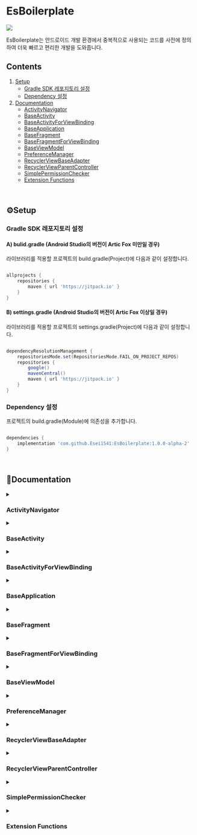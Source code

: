 # EsBoilerplate
[![](https://jitpack.io/v/Esei1541/EsBoilerplate.svg)](https://jitpack.io/#Esei1541/EsBoilerplate)

EsBoilerplate는 안드로이드 개발 환경에서 중복적으로 사용되는 코드를 사전에 정의하여 더욱 빠르고 편리한 개발을 도와줍니다.

## Contents
1. [Setup](#setup)
    - [Gradle SDK 레포지토리 설정](#gradle-sdk-repository)
    - [Dependency 설정](#set-dependency)
1. [Documentation](#documentation)
    - [ActivityNavigator](#activity-navigator)
    - [BaseActivity](#base-activity)
    - [BaseActivityForViewBinding](#base-activity-for-view-binding)
    - [BaseApplication](#base-application)
    - [BaseFragment](#base-fragment)
    - [BaseFragmentForViewBinding](#base-fragment-for-view-binding)
    - [BaseViewModel](#base-view-model)
    - [PreferenceManager](#preference-manager)
    - [RecyclerViewBaseAdapter](#recycler-view-base-adapter)
    - [RecyclerViewParentController](#recycler-view-parent-controller)
    - [SimplePermissionChecker](#simple-permission-checker)
    - [Extension Functions](#extension-functions)
</br>

<h2 id="setup">⚙Setup</h2>

<h3 id="gradle-sdk-repository">Gradle SDK 레포지토리 설정</h3>

#### A) bulid.gradle (Android Studio의 버전이 Artic Fox 미만일 경우)
라이브러리를 적용할 프로젝트의 build.gradle(Project)에 다음과 같이 설정합니다.
```gradle

allprojects {
    repositories {
        maven { url 'https://jitpack.io' }
    }
}

```

#### B) settings.gradle (Android Studio의 버전이 Artic Fox 이상일 경우)
라이브러리를 적용할 프로젝트의 settings.gradle(Project)에 다음과 같이 설정합니다.
```gradle

dependencyResolutionManagement {
    repositoriesMode.set(RepositoriesMode.FAIL_ON_PROJECT_REPOS)
    repositories {
        google()
        mavenCentral()
        maven { url 'https://jitpack.io' }
    }
}

```

<h3 id="set-dependency">Dependency 설정</h3>
프로젝트의 build.gradle(Module)에 의존성을 추가합니다.

```gradle

dependencies {
    implementation 'com.github.Esei1541:EsBoilerplate:1.0.0-alpha-2'
}

```
</br>

<h2 id="documentation">📔Documentation</h2>

<details>
<summary><h3 id="activity-navigator">ActivityNavigator</h3></summary>

ViewModel에서 View 클래스의 의존성을 방지하면서 Activity 기능에 접근하기 위한 interface입니다.</br>
일반적으로 Activity 등 View 클래스에 상속하여 구현합니다.</br>
라이브러리 내 [BaseActivity](#base-activity)에 기본적으로 구현되어 있습니다.

#### Values

>`val context: Context`
>- View 클래스의 context를 반환하도록 구현합니다.

>`val activity: AppCompatActivity`
>- Activity 객체를 반환하도록 구현합니다.

#### Functions

>`fun onBackPressed()`</br>
>`fun clearFocus()`</br>
>`fun finish()`</br>
>`fun finishAffinity()`</br>
>`fun toast(res: Int)`</br>
>`fun toast(string: String)`</br>
>`fun startActivity(intent: Intent)`</br>
>`fun startActivity(intent: Intent?, options: Bundle?)`</br>
>- Activity의 특정 기능에 빠르게 접근하기 위한 shortcut function입니다. 해당 function을 호출하도록 구현합니다.

</details>

<details>
<summary><h3 id="base-activity">BaseActivity</h3></summary>

```kotlin

/**
 * @param B 해당 Activity의 DataBinding Class
 * @param VM ViewModel Class
 * @param layoutResId Layout xml의 resource ID
 */
abstract class BaseActivity<B : ViewDataBinding, VM : BaseViewModel>(private val layoutResId: Int) : AppCompatActivity(), ActivityNavigator, RecyclerViewParentController 

```

DataBinding 기반 MVVM 환경에서 필요한 Activity 기능을 정의합니다.</br>
해당 클래스는 AppCompatActivity Class를 완전하게 대체합니다.</br>
[ActivityNavigator](#activity-navigator), [RecyclerViewParentController](#recycler-view-parent-controller) Interface를 기본적으로 상속하고 있습니다.

#### 적용 예제

```kotlin
class ExampleActivity: BaseActivity<ActivityExampleBinding, ExampleViewModel>(R.layout.activity_example) {

    // viewModel에 의존성 주입
    // 사용자의 개발 환경에 따라 Dagger2, Koin 등의 라이브러리 사용을 추천합니다.
    override val viewModel: ExampleViewModel by viewModel { parametersOf(this) }

    // binding 객체의 setContentView 및 lifecycleOwner 설정을 입력할 필요가 없습니다.
    override fun onCreate(savedInstanceState: Bundle?) {
        super.onCreate(savedInstanceState)
        initEventListener()
    }

    private fun initEventListener() {
        binding.apply {
            btnExample.setOnClickListener {
                viewModel.doExample()
            }
        }
    }

}

```


#### Values
> `protected open val TAG: String`
> - 클래스의 이름으로 문자열을 반환합니다.
> - override를 통해 문자열을 재정의할 수 있습니다.

> `protected lateinit var binding: B`
> - 현재 클래스에 연결된 DataBinding 객체를 반환합니다.

</details>

<details>
<summary><h3 id="base-activity-for-view-binding">BaseActivityForViewBinding</h3></summary>

``` kotlin

/**
 * @param B 해당 Activity의 ViewBinding Class
 * @param inflate ViewBinding을 inflate하는 함수 (ActivityXXX::inflate를 넘겨주면 됨)
 */
public abstract class BaseActivityForViewBinding<B : ViewBinding>(private val inflate: ActivityInflater<B>) : AppCompatActivity(),
    RecyclerViewParentController

```

ViewBinding 기반 개발 환경에서 필요한 Activity 기능을 정의합니다.</br>
해당 클래스는 AppCompatActivity Class를 완전하게 대체합니다.</br>
[RecyclerViewParentController](#recycler-view-parent-controller) Interface를 기본적으로 상속하고 있습니다.</br>

#### 적용 예제
```kotlin

class ExampleActivity : BaseActivityForViewBinding<ActivityExampleBinding>(ActivityExampleBinding::inflate) {

    // binding 객체 및 setContentView를 설정할 필요가 없습니다.
    override fun onCreate(savedInstanceState: Bundle?) {
        super.onCreate(savedInstanceState)
    }

}

```


#### Values

> `protected open val TAG: String`
> - 클래스의 이름으로 문자열을 반환합니다.
> - override를 통해 문자열을 재정의할 수 있습니다.

> `protected val binding: B`
> - 현재 클래스에 연결된 ViewBinding 객체를 반환합니다.

</details>

<details>
<summary><h3 id="base-application">BaseApplication</h3></summary>

```kotlin

/**
 * @param preferenceMasterKey preference 암호화를 위한 마스터 키
 * @param preferenceName preference 파일명. 지정하지 않을 경우 packageName이 들어간다.
 * @param progressTintColor 로딩 다이얼로그의 색상
 */
public class BaseApplication(
    private val preferenceMasterKey: String,
    private val preferenceName: String? = null,
    private val progressTintColor: Int = R.color.esboiler_primary
): Application()

```

전역 Application 클래스에서 주로 사용하는 기능을 정의합니다.</br>
SharedPreperence에 접근 가능한 Manager 클래스를 관리하고 기본적인 ProgressDialog의 출력을 설정할 수 있습니다.</br>

#### Values

> `protected val TAG: String`
> - 클래스의 이름으로 문자열을 반환합니다.


#### Functions

> `public fun getPreferenceManager(): PreferenceManager`
> - [PreferenceManager](#preference-manager)객체를 반환합니다.
> - 객체가 존재하지 않을 경우 초기화합니다.

> `public fun showProgressDialog(fragmentManager: FragmentManager)`
> - 화면에 로딩 다이얼로그를 보여주고 유저의 조작을 일시적으로 차단합니다.
> - 작업이 끝나면 반드시 `dismissProgressDialog()`를 호출하여 다이얼로그를 종료해야 합니다.
> - activity의 fragmentManager를 param으로 받습니다.

> ` public fun showProgressDialog(fragmentManager: FragmentManager, statusBarColor: Int, isLightStatusBar: Boolean)`
> - 화면에 로딩 다이얼로그를 보여주고 유저의 조작을 일시적으로 차단합니다.
> - 작업이 끝나면 반드시 `dismissProgressDialog()`를 호출하여 다이얼로그를 종료해야 합니다.
> - activity의 fragmentManager를 param으로 받습니다.
> - 다이얼로그 출력 중 statusBar의 색상 및 light theme 여부를 지정할 수 있습니다.

> `public fun dismissProgressDialog()`
> - 현재 출력되고 있는 로딩 다이얼로그를 종료하고 유저의 조작을 허용합니다.

</details>

<details>
<summary><h3 id="base-fragment">BaseFragment</h3></summary>

```kotlin

/**
 * @param B 해당 Fragment의 Databinding Class
 * @param layoutResId Layout xml의 resource ID
 */
public abstract class BaseFragment<B: ViewDataBinding>(private val layoutResId: Int): Fragment(), RecyclerViewParentController

```

DataBinding 환경에서 필요한 Fragment 기능을 정의합니다.</br>
해당 클래스는 Fragment Class를 완전하게 대체합니다.</br>
[RecyclerViewParentController](#recycler-view-parent-controller) Interface를 기본적으로 상속하고 있습니다.

#### 적용 예제

```kotlin
class ExampleFragment: BaseFragment<ActivityExampleBinding>(R.layout.fragment_example) {

    // binding 객체의 inflate 및 lifecycleOwner 설정을 입력할 필요가 없습니다.
    // binding 객체는 onDestroyView Lifecycle에서 null로 설정됩니다.
    override fun onCreateView(inflater: LayoutInflater, container: ViewGroup?, savedInstanceState: Bundle?): View? {
        super.onCreateView(inflater, container, savedInstanceState)
        return binding.root
    }

    override fun onClickListItem(pos: Int, responseCode: Int) {
        // RecyclerView을 구현한 상황에서 ListItem을 클릭했을 때의 반응을 구현
        // 해당 Fragment에 RecyclerView가 없다면 빈 function으로 남겨두면 됩니다.
    }

    override fun onClickInnerItem(pos: Int, id: Int, responseCode: Int) {
        // RecyclerView을 구현한 상황에서 ListItem 내부의 특정 View 클릭했을 때의 반응을 구현
        // 해당 Fragment에 RecyclerView가 없다면 빈 function으로 남겨두면 됩니다.
    }

}

```

#### Values
> `protected open val TAG: String`
> - 클래스의 이름으로 문자열을 반환합니다.
> - override를 통해 문자열을 재정의할 수 있습니다.

> `protected val binding: B`
> - 현재 클래스에 연결된 DataBinding 객체를 반환합니다.

</details>

<details>
<summary><h3 id="base-fragment-for-view-binding">BaseFragmentForViewBinding</h3></summary>

```kotlin

/**
 * @param B 해당 Fragment의 Viewbinding Class
 * @param inflate ViewBinding을 inflate하는 함수 (FragmentXXX::inflate를 넘겨주면 됨)
 */
public abstract class BaseFragmentForViewBinding<B : ViewBinding>(private val inflate: FragmentInflater<B>) : Fragment(), RecyclerViewParentController

```

ViewBinding 환경에서 필요한 Fragment 기능을 정의합니다.</br>
해당 클래스는 Fragment Class를 완전하게 대체합니다.</br>
[RecyclerViewParentController](#recycler-view-parent-controller) Interface를 기본적으로 상속하고 있습니다.

#### 적용 예제

```kotlin
class ExampleFragment: BaseFragmentForViewBinding<FragmentExampleBinding>(FragmentExampleBinding::inflate) {

    // binding 객체의 inflate 및 lifecycleOwner 설정을 입력할 필요가 없습니다.
    // binding 객체는 onDestroyView Lifecycle에서 null로 설정됩니다.
    override fun onCreateView(inflater: LayoutInflater, container: ViewGroup?, savedInstanceState: Bundle?): View? {
        super.onCreateView(inflater, container, savedInstanceState)
        return binding.root
    }

}

```

#### Values
> `protected open val TAG: String`
> - 클래스의 이름으로 문자열을 반환합니다.
> - override를 통해 문자열을 재정의할 수 있습니다.

> `protected val binding: B`
> - 현재 클래스에 연결된 ViewBinding 객체를 반환합니다.

</details>

<details>
<summary><h3 id="base-view-model">BaseViewModel</h3></summary>

```kotlin

public abstract class BaseViewModel: ViewModel()

```

MVVM 개발 환경에서 필요한 ViewModel 기능을 정의합니다.</br>
해당 클래스는 ViewModel Class를 대체합니다.</br>
[ActivityNavigator](#activity-navigator) 객체를 포함하고 있어, 해당 interface를 상속한 객체를 받아 구현해야 합니다.

#### 적용 예제

```kotlin
class ExampleViewModel(override val navigator: ActivityNavigator) : BaseViewModel() {

    fun doSomething() {
        //...
    }

}

```

#### Values
> `protected open val TAG: String`
> - 클래스의 이름으로 문자열을 반환합니다.
> - override를 통해 문자열을 재정의할 수 있습니다.

> `protected abstract val navigator: ActivityNavigator`
> - Activity의 특정 기능에 접근하기 위한 interface입니다.
> - 일반적으로 Activity에서 해당 클래스를 상속해 구현한 뒤, BaseViewModel의 Parameter로 넘겨주어 사용합니다.
> - [BaseActivity](#base-activity)에는 기본적으로 해당 interface가 구현된 상태로, 본 클래스에서 BaseActivity 객체를 받아 초기화하여 사용합니다.

> `protected fun toast(res: Int)`</br>
> `protected fun toast(string: String)`</br>
> `protected fun startActivity(intent: Intent)`
> - ActivityNavigator의 특정 기능에 빠르게 접근하기 위한 shortcut function입니다.
> - ActivityNavigator에 구현된 동일명의 function을 실행합니다.

</details>

<details>
<summary><h3 id="preference-manager">PreferenceManager</h3></summary>

```kotlin

/**
 * @param masterKey 암호화에 사용할 masterKey
 * @param fileName 디바이스에 저장될 SharedPreference 파일명. 입력하지 않을 시 packagename.preference로 저장된다.
 */
public class PreferenceManager(private val masterKey: String, private val fileName: String? = null)

```

암호화된 SharedPreference 객체를 초기화하고 관리합니다.

#### Functions
> `public fun init(context: Context)`
> - SharedPreference 객체를 초기화합니다.
> - 객체 선언 후 가장 먼저 호출해야 합니다.

> `public fun put(key: String, value: String)`</br>
> `public fun put(key: String, value: Int)`</br>
> `public fun put(key: String, value: Boolean)`</br>
> `public fun put(key: String, value: Long)`</br>
> `public fun put(key: String, value: Float)`
> - 지정된 key값으로 데이터를 저장합니다.

> `public fun getString(key: String): String`
> - 특정 key값으로 저장된 String 값을 불러옵니다.
> - 값이 없을 경우 빈 문자열을 반환합니다.

> `public fun getInt(key: String): Int`
> - 특정 key값으로 저장된 Int 값을 불러옵니다.
> - 값이 없을 경우 -1을 반환합니다.

> `public fun getBoolean(key: String): Boolean`
> - 특정 key값으로 저장된 Boolean 값을 불러옵니다.
> - 값이 없을 경우 false를 반환합니다.

> `public fun getLong(key: String): Long`
> - 특정 key값으로 저장된 Long 값을 불러옵니다.
> - 값이 없을 경우 -1L을 반환합니다.

> `public fun getFloat(key: String): Float`
> - 특정 key값으로 저장된 Float 값을 불러옵니다.
> - 값이 없을 경우 -1f를 반환합니다.

> `public fun delete(key: String)`
> - 특정 key 값으로 저장된 데이터를 삭제합니다.

> `public fun clear()`
> - 저장되어있는 모든 값을 삭제합니다.

</details>

<details>
<summary><h3 id="recycler-view-base-adapter">RecyclerViewBaseAdapter</h3></summary>

```kotlin
/**
 * @param MODEL: List Item의 데이터가 정의된 Model Class Type
 * @param VB: Item Layout의 ViewBinding Class Type
 * @param VH: RecyclerView.ViewHolder를 상속하여 구현한 ViewHolder Class type
 */
public abstract class RecyclerViewBaseAdapter<MODEL, VB: ViewBinding, VH: RecyclerView.ViewHolder>: RecyclerView.Adapter<VH>()
```

RecyclerView의 Adapter를 정의할 때 필수 사항 및 주로 사용되는 설정을 미리 정의하여 빠르게 구현할 수 있도록 도와줍니다.</br>
Adapter를 사용하는 View Class에서 [RecyclerViewParentController](#recycler-view-parent-controller)를 상속해 구현해주어야 합니다.</br>
</br>
전체적인 구현 순서는 다음과 같습니다.

> 1. Adapter class에 RecyclerViewBaseAdapter를 RecyclerView.Adapter 대신 상속하여 필요한 부분을 구현
> 1. RecyclerView가 들어가는 Activity 또는 Fragment에 RecyclerViewParentController를 상속
> 1. 이 클래스 구현체의 생성자 또는 setController 함수를 통해 controller 변수에 RecyclerViewParentController의 구현체를 전달

#### 적용 예제

- ##### Adapter
``` kotlin
class CustomGalleryAdapter(): RecyclerViewBaseAdapter<CustomGalleryImageModel, ItemCustomGalleryBinding, CustomGalleryAdapter.ViewHolder>() {

    companion object {
        // Adapter 외부에서 특정 View를 구분하기 위해 설정
        val VIEW_ID_IV_IMAGE = 0
    }

    private lateinit var context: Context

    // responseCode를 지정하지 않는 경우 -1로 설정
    // 주로 하나의 Adapter만을 사용할 경우 해당 생성자로 초기화합니다.
    constructor(controller: RecyclerViewParentController): this() {
        setController(controller, -1)
    }

    // 하나의 View Class에서 두 개 이상의 Adapter를 사용할 경우, responseCode를 지정하여 구분
    constructor(controller: RecyclerViewParentController, responseCode: Int): this() {
        setController(controller, responseCode)
    }
    
    // ViewHolder를 내부 클래스로 구현
    inner class ViewHolder(private val binding: ItemCustomGalleryBinding, private val context: Context): RecyclerView.ViewHolder(binding.root) {
        fun bind(item: CustomGalleryImageModel, position: Int) {
            binding.apply {
                // List Item의 View를 설정
            }
        }
    }
    
    override fun onCreateViewHolder(parent: ViewGroup, viewType: Int): ViewHolder {
        context = parent.context
        val binding = ItemCustomGalleryBinding.inflate(LayoutInflater.from(parent.context), parent, false)
        val viewHolder = ViewHolder(binding, context)

        // List Item을 클릭했을 때의 동작을 설정
        binding.root.setOnClickListener {
            val pos = viewHolder.adapterPosition

            if (pos != RecyclerView.NO_POSITION) {
                // controller의 onClickListItem callback을 실행하도록 구현합니다.
                controller.onClickListItem(pos, responseCode)
            }
        }
        
        // List Item 내부의 특정 View를 클릭했을 때
        binding.ivImage.setOnClickListener { view ->
            val pos = viewHolder.adapterPosition

            if (pos != RecyclerView.NO_POSITION) {
                // 클릭한 View의 id를 onClickInnerItem Callback에 전달하여 어떤 view를 클릭했는지 구분합니다.
                controller.onClickInnerItem(pos, VIEW_ID_IV_IMAGE, responseCode)
            }
        }

        return viewHolder
    }
    
    override fun onBindViewHolder(holder: ViewHolder, position: Int) {
        val item = dataList[position]
        holder.bind(item, position)
    }
    
}
```

- ##### Activity

```kotlin

class ExampleActivity: BaseActivity<ActivityExampleBinding, ExampleViewModel>(R.layout.activity_example) {

    companion object {
        private const val RECYCLER_VIEW_CUSTOM_GALLERY = 0
    }

    // ...

    private val adapter = CustomGalleryAdapter(this, RECYCLER_VIEW_CUSTOM_GALLERY)
    
    // Adapter에서 List Item을 클릭할 경우 실행되는 Callback Function
    override fun onClickListItem(pos: Int, responseCode: Int) {
        super.onClickListItem(pos, responseCode)

        // responseCode로 특정 Adapter를 구분
        when (responseCode) {
            RECYCLER_VIEW_CUSTOM_GALLERY -> {
                // CustomGalleryAdpater에서 Click Event가 발생했을 경우의 동작을 수행
            }
        }
    }
    
    // Adapter에서 List Item 내부의 특정 View를 클릭할 경우 실행되는 Callback Function
    override fun onClickInnerItem(pos: Int, id: Int, responseCode: Int) {
        super.onClickInnerItem(pos, id, responseCode)

        when (responseCode) {
            MAX_SELECTED_COUNT -> {
                if (id == CustomGalleryAdapter.VIEW_ID_IV_IMAGE) {
                    // List Item 내부의 특정 View가 클릭되었을 경우의 동작을 수행
                }
            }
        }
    }
}

```

#### Values

> `public val dataList: List<MODEL>`
> - adapter에 설정된 item의 data list를 반환합니다.

> `public val responseCode: Int`
> - adapter에 설정된 responseCode를 반환합니다.

#### Functions

> `override fun getItemCount()`
> - adapter에 설정된 data list의 현재 size를 반환합니다.

> `public fun setController(controller: RecyclerViewParentController, responseCode: Int)`
> - controller 객체 및 responseCode를 받아 내부 변수에 할당합니다.
> - 생성자에서 호출하는 것을 권장합니다.

> `public open fun setDataList(list: ArrayList<MODEL>)`
> - 외부 Data Model의 ArrayList를 받아 dataList에 할당합니다.
> - 해당 function을 호출하지 않을 경우, 기본적으로 Adapter 내부의 List를 사용해 데이터를 관리합니다.

> `public open fun notifyAdapter()`
> - 기본적으로 notifyDataSetChanged()를 호출하도록 구현되어 있습니다.
> - notify와 함께 추가적인 동작이 필요할 경우 override하여 해당 로직을 구현할 수 있습니다.

> `public open fun addItems(list: List<MODEL>)`
> - list 내의 모든 데이터를 내부 dataList에 추가합니다.

> `public open fun addItem(item: MODEL)`
> - 데이터를 내부 dataList에 추가합니다.

> `public open fun removeItem(position: Int)`
> - 특정 position의 데이터를 제거합니다.

> `public open fun removeItem(item: MODEL)`
> - 특정 model과 일치하는 데이터를 제거합니다.

> `public open fun clearItem()`
> - dataList의 모든 데이터를 제거합니다.

> `public open fun getItem(position: Int) : MODEL`
> - dataList에서 특정 postion의 데이터를 반환합니다.

</details>

<details>
<summary><h3 id="recycler-view-parent-controller">RecyclerViewParentController</h3></summary>

[RecyclerViewBaseAdapter](#recycler-view-base-adapter)의 Callback Function을 정의하고 관리하기 위한 interface입니다.</br>
[BaseActivity](#base-activity), [BaseActivityForViewBinding](#base-activity-for-view-binding), [BaseFragment](#base-fragment), [BaseFragmentForViewBinding](#base-fragment-for-view-binding)에 기본적으로 상속되어 있으므로, 해당 Class를 사용하며 override를 통해 특정 동작을 구현할 것을 권장합니다.

#### Functions

> `public fun onClickListItem(pos: Int, responseCode: Int)`
> RecyclerView에서 특정 Item을 클릭했을 때 event를 정의하기 위한 함수입니다.
> RecyclerViewBaseAdapter에서 item click event 발생 시 호출하도록 설정하고, View Class에서 동작을 정의합니다.
> 여러 개의 Adapter를 동시에 사용중일 경우, Adapter Class에 설정한 responseCode를 통해 Callback을 호출한 Adapter를 구분할 수 있습니다.

> `public fun onClickInnerItem(pos: Int, id: Int, responseCode: Int)`
> RecyclerView에서 Item 내부의 특정 View를 클릭했을 때 event를 정의하기 위한 함수입니다.
> RecyclerViewBaseAdapter에서 특정 view 클릭 시 호출하도록 설정하고, View Class에서 동작을 정의합니다.
> onClickListItem과 대체로 비슷한 동작을 수행하지만, 특정 id를 받아 클릭한 View를 구분합니다.

</details>

<details>
<summary><h3 id="simple-permission-checker">SimplePermissionChecker</h3></summary>

```kotlin

/**
 * @param parentActivity (필수) 권한 체크를 실행할 부모 activity
 * @param onAllPermissionsGranted (선택) 권한이 모두 승인되었을 경우 실행할 callback
 * @param onDenied (선택) 권한이 하나 이상 거부되었을 경우 실행할 callback / 기본적으로 showDialog()를 실행하도록 되어 있음
 * @param showDialog (선택) 권한 거부 시 설정창으로 이동을 유도하는 dialog를 출력 / 기본값은 AlertDialog로 설정되어있지만, function을 통해 커스텀 가능
 * @param onDialogPositive (선택) dialog에서 확인을 눌렀을 경우 실행할 callback / 기본적으로 설정 화면으로 이동하도록 되어 있음
 * @param onDialogNegative (필수) 설정 이동 다이얼로그에서 취소를 눌렀을 경우 실행할 callback
 * @param permissions (필수) 권한 체크를 실행할 권한 목록
 */
public class SimplePermissionChecker(
    private val parentActivity: AppCompatActivity,
    private var onAllPermissionsGranted: (() -> Unit)? = null,
    private var onDenied: (() -> Unit)? = null,
    private var showDialog: (() -> Unit)? = null,
    private var onDialogPositive: (() -> Unit)? = null,
    private var onDialogNegative: () -> Unit,
    private var permissions: Array<String>
)

```

일반적인 권한 체크 Flow를 자동화한 유틸리티 클래스입니다.</br>
각 단계의 기본적인 동작이 사전에 정의되어있으며, param에 callback을 등록하여 커스텀이 가능합니다</br>
해당 클래스는 내부적으로 registerForActivityResult를 사용하고 있으므로 반드시 Activity의 onCreate() lifecycle에 초기화되어야 합니다.</br>
</br>
커스텀하지 않은 기본적인 상태의 Flow는 다음과 같습니다.
> * 1. 권한 체크 (체크할 권한의 종류는 생성자에서 필수 항목으로 넘겨주어야 합니다.)
> * 2. 권한이 승인되었을 경우 onAllPermissionsGranted() callback 후 종료 / 권한 중 하나 이상이 거부되었을 경우 onDenied()를 통해 AlertDialog 출력
> * 3. 다이얼로그에서 확인을 누르면 설정 화면으로 이동, 설정 화면에서 돌아올 경우 1번으로 돌아가 체크 flow 실행
> * 4. 다이얼로그에서 취소를 눌렀을 경우 onDialogNegative() callback 후 종료

#### 적용 예제
```kotlin

override fun onCreate(savedInstanceState: Bundle?) {
    super.onCreate(savedInstanceState)

    permissionCheck()
}

// 필수가 아닌 항목을 기본 Flow로 동작하기 위해서는 생성자에서 Param을 작성하지 않거나 null을 넘겨줍니다.
private fun permissionCheck(onAllPermissionGranted: () -> Unit) {
    SimplePermissionChecker(
        parentActivity = this,
        onDialogNegative = {
            // 권한 거부 -> 설정 이동을 유도하는 AlertDialog에서 취소를 눌렀을 경우
            toast("권한이 거부되어 기능을 이용할 수 없습니다. 화면을 종료합니다.")
            finish()
        },
        permissions = arrayOf(
            android.Manifest.permission.READ_EXTERNAL_STORAGE,
            android.Manifest.permission.WRITE_EXTERNAL_STORAGE,
            android.Manifest.permission.CAMERA
        )
    ).check()
}

```

#### Values

> `public val dialogTitle: String`
> - 설정화면 유도 AlertDialog에 출력될 Title String을 반환합니다.

> `public val dialogMessage: String`
> - 설정화면 유도 AlertDialog에 출력될 Message String을 반환합니다.

#### Functions

> `public fun check()`
> - 권한 체크를 실행합니다.
> - 체크할 권한 목록 및 callback 동작은 호출 시 설정된 값에 따릅니다.

> `public fun setDefaultDialogTitle(title: String)`
> - 설정화면 유도 AlertDialog에 출력될 Title String을 설정합니다.

> `public fun setDefaultDialogMessage(message: String)`
> - 설정화면 유도 AlertDialog에 출력될 Message String을 설정합니다.

> `public fun setOnAllPermissionsGrantedListener(listener: () -> Unit)`
> - 권한이 승인되었을 경우 실행될 `onAllPermissionsGranted()` callback function을 설정합니다.
> - 기본 상태에서는 아무 동작도 수행하지 않습니다.

> `public fun setOnDeniedListener(listener: () -> Unit)`
> - 권한이 하나 이상 거부되었을 경우 실행될 `onDenied()` callback function을 설정합니다.
> - 기본 상태에서는 `showDialog()`를 실행합니다

> `public fun setOnShowDialogListener(listener: () -> Unit)`
> - 설정화면으로 유도하는 AlertDialog를 출력하는 `showDialog()` callback function을 설정합니다.
> - `onDenied()`가 기본 상태일 경우 실행됩니다.

> `public fun setPermissions(permissions: Array<String>)`
> - 체크할 권한 목록을 설정합니다.

</details>

<details>
<summary><h3 id="extension-functions">Extension Functions</h3></summary>

개발에 주로 사용되는 유틸성 확장 함수를 정의합니다.
    
#### Functions

> `public fun Context.toast(@StringRes res: Int)`
> - String Resource ID를 받아 toast를 출력합니다.
> - duration은 Toast.LENGTH_SHORT로 설정되어 있습니다.
    
> `public fun Context.toast(string: String)`
> - String 문자열을 받아 toast를 출력합니다.
> - duration은 Toast.LENGTH_SHORT로 설정되어 있습니다.
    
> `public fun Context.dpToPx(dp: Int): Int`
> - Dp를 Px 단위로 변경합니다.

> `public fun AppCompatActivity.setStatusBarColor(color: Int, lightMode: Boolean)`
> - 화면 상단 status bar의 색상 및 `controllerCompat.isAppearanceLightStatusBars`를 변경합니다.
    
> `public fun AppCompatActivity.getStatusBarHeight(): Int`
> - 화면 상단 status bar의 높이를 px size로 반환합니다.
    
> `public fun AppCompatActivity.getNavigationBarHeight(): Int`
> - 화면 하단 navigation bar의 높이를 px size로 반환합니다.
    
> `public fun AppCompatActivity.isSoftNavigationBar(): Boolean`
> - 현재 디바이스의 navigation bar가 소프트 키라면 true를, 물리 키라면 false를 반환합니다.
    
> `public fun Context.getScreenMaxWidth(): Int`
> - 디바이스 스크린의 최대 넓이를 반환합니다.
    
> `public fun AppCompatActivity.addTransparentStatusBarFlag()`
> - Activity의 window 객체에 status bar를 투명화하기 위한 Flag를 추가합니다.
    
> `public fun AppCompatActivity.removeStatusBar(rootLayout: ViewGroup)`
> - 상단 status bar 영역을 제거합니다.
    
> `public fun AppCompatActivity.setLayoutInDisplayCutout()`
> - Activity 레이아웃을 컷아웃 영역으로 배치합니다.
    
> `public fun AppCompatActivity.activityResultLauncher(onResultActivity: (ActivityResult) -> Unit): ActivityResultLauncher<Intent>`
> - `registerForActivityResult`를 간소화한 shortcut function입니다.
> - 특정 Activity를 실행시키고, 해당 Activity가 종료되었을 때 등록한 callback을 실행합니다.
    
> `public fun Uri.getRealPath(context: Context): String`
> - Uri에서 실제 파일 경로를 반환합니다.
    
> `public fun Long.toLocalDate(): LocalDate`
> - MilliSecond를 LocalDate로 변환합니다.

> `public fun Long.toLocalDateTime(): LocalDateTime`
> - MilliSecond를 LocalDateTime으로 변환합니다.
    
> `public fun LocalDate.toMilliSecond(): Long`
> - LocalDate 객체에 지정된 시간값을 MilliSecond로 변환합니다.
    
> `public fun LocalDateTime.toMilliSecond(): Long`
> - LocalDateTime 객체에 지정된 시간값을 MilliSecond로 변환합니다.
    
> `public fun String.emailValidation(): Boolean`
> - 문자열을 검사하여 email 양식일 경우 true를 반환합니다.
    
> `public fun String.toNoBreakString(): String`
> - String의 공백문자를 줄바꿈되지 않는 특수문자(\u00A0)로 변환하여 반환합니다.

> `public inline fun <reified T> Gson.fromJson(json: String): T = fromJson<T>(json, object : TypeToken<T>() {}.type)`
> - Gson() library 사용 시, TypeToken 객체를 통해 fromJson()을 호출합니다.
> - List 등 TypeToken을 정의하지 않으면 Exception이 발생하는 타입을 변환할 때 사용하면 편리합니다.

</details>
